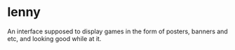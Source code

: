 lenny
=====

An interface supposed to display games in the form of posters, banners and etc, and looking good while at it.
